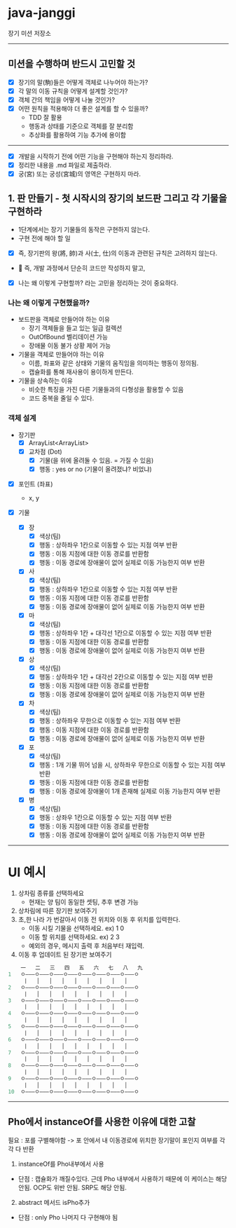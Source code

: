 # java-janggi

장기 미션 저장소

---

## 미션을 수행하며 반드시 고민할 것
- [X] 장기의 말(駒)들은 어떻게 객체로 나누어야 하는가?
- [x] 각 말의 이동 규칙을 어떻게 설계할 것인가?
- [x] 객체 간의 책임을 어떻게 나눌 것인가?
- [X] 어떤 원칙을 적용해야 더 좋은 설계를 할 수 있을까?
  - TDD 잘 활용
  - 행동과 상태를 기준으로 객체를 잘 분리함
  - 추상화를 활용하여 기능 추가에 용이함

---

- [X] 개발을 시작하기 전에 어떤 기능을 구현해야 하는지 정리하라.
- [X] 정리한 내용을 .md 파일로 제출하라.
- [X] 궁(宮) 또는 궁성(宮城)의 영역은 구현하지 마라.

## 1. 판 만들기 - 첫 시작시의 장기의 보드판 그리고 각 기물을 구현하라

- 1단계에서는 장기 기물들의 동작은 구현하지 않는다.
- 구현 전에 해야 할 일

- [X] 즉, 장기판의 왕(將, 帥)과 사(士, 仕)의 이동과 관련된 규칙은 고려하지 않는다.
- 📌 즉, 개발 과정에서 단순히 코드만 작성하지 말고,
- [X] 나는 왜 이렇게 구현할까? 라는 고민을 정리하는 것이 중요하다.

### 나는 왜 이렇게 구현했을까?
- 보드판을 객체로 만들어야 하는 이유
  - 장기 객체들을 들고 있는 일급 컬렉션
  - OutOfBound 벨리데이션 가능
  - 장애물 이동 불가 상황 제어 가능
- 기물을 객체로 만들어야 하는 이유
  - 이름, 좌표와 같은 상태와 기물의 움직임을 의미하는 행동이 정의됨.
  - 캡슐화를 통해 재사용이 용이하게 만든다.
- 기물을 상속하는 이유
  - 비슷한 특징을 가진 다른 기물들과의 다형성을 활용할 수 있음
  - 코드 중복을 줄일 수 있다.

### 객체 설계

- 장기판
  - [x] ArrayList<ArrayList<Dot>>
  - [x] 교차점 (Dot)
    - [x] 기물(을 위에 올려둘 수 있음. = 가질 수 있음)
    - [x] 행동 : yes or no (기물이 올려졌냐? 비었냐)

- [x] 포인트 (좌표)
  - x, y

- [X] 기물
  - [x] 장
    - [x] 색상(팀)
    - [x] 행동 : 상하좌우 1칸으로 이동할 수 있는 지점 여부 반환
    - [x] 행동 : 이동 지점에 대한 이동 경로를 반환함
    - [x] 행동 : 이동 경로에 장애물이 없어 실제로 이동 가능한지 여부 반환
  - [x] 사
    - [x] 색상(팀)
    - [x] 행동 : 상하좌우 1칸으로 이동할 수 있는 지점 여부 반환
    - [x] 행동 : 이동 지점에 대한 이동 경로를 반환함
    - [x] 행동 : 이동 경로에 장애물이 없어 실제로 이동 가능한지 여부 반환
  - [X] 마
    - [x] 색상(팀)
    - [x] 행동 : 상하좌우 1칸 + 대각선 1칸으로 이동할 수 있는 지점 여부 반환
    - [x] 행동 : 이동 지점에 대한 이동 경로를 반환함
    - [X] 행동 : 이동 경로에 장애물이 없어 실제로 이동 가능한지 여부 반환
  - [X] 상
    - [X] 색상(팀)
    - [X] 행동 : 상하좌우 1칸 + 대각선 2칸으로 이동할 수 있는 지점 여부 반환
    - [x] 행동 : 이동 지점에 대한 이동 경로를 반환함
    - [X] 행동 : 이동 경로에 장애물이 없어 실제로 이동 가능한지 여부 반환
  - [X] 차
    - [X] 색상(팀)
    - [X] 행동 : 상하좌우 무한으로 이동할 수 있는 지점 여부 반환
    - [x] 행동 : 이동 지점에 대한 이동 경로를 반환함
    - [X] 행동 : 이동 경로에 장애물이 없어 실제로 이동 가능한지 여부 반환
  - [X] 포
    - [X] 색상(팀)
    - [X] 행동 : 1개 기물 뛰어 넘을 시, 상하좌우 무한으로 이동할 수 있는 지점 여부 반환
    - [X] 행동 : 이동 지점에 대한 이동 경로를 반환함
    - [X] 행동 : 이동 경로에 장애물이 1개 존재해 실제로 이동 가능한지 여부 반환
  - [X] 병
    - [X] 색상(팀)
    - [X] 행동 : 상좌우 1칸으로 이동할 수 있는 지점 여부 반환
    - [X] 행동 : 이동 지점에 대한 이동 경로를 반환함
    - [X] 행동 : 이동 경로에 장애물이 없어 실제로 이동 가능한지 여부 반환

---
# UI 예시

1. 상차림 종류를 선택하세요
   * 현재는 양 팀이 동일한 셋팅, 추후 변경 가능
2. 상차림에 따른 장기판 보여주기
3. 초,한 나라 가 번갈아서 이동 전 위치와 이동 후 위치를 입력한다. 
   * 이동 시킬 기물을 선택하세요. ex) 1 0
   * 이동 할 위치를 선택하세요.   ex) 2 3
   * 예외의 경우, 메시지 출력 후 처음부터 재입력.
4. 이동 후 업데이트 된 장기판 보여주기

```java
    一   二   三   四   五   六   七   八   九
1   ㅇ‒‒‒ㅇ‒‒‒ㅇ‒‒‒ㅇ‒‒‒ㅇ‒‒‒ㅇ‒‒‒ㅇ‒‒‒ㅇ‒‒‒ㅇ
    ⎹   ▕   ▕   ▕   ▕   ▕   ▕   ▕   ▕
2   ㅇ‒‒‒ㅇ‒‒‒ㅇ‒‒‒ㅇ‒‒‒ㅇ‒‒‒ㅇ‒‒‒ㅇ‒‒‒ㅇ‒‒‒ㅇ
    ⎹   ▕   ▕   ▕   ▕   ▕   ▕   ▕   ▕
3   ㅇ‒‒‒ㅇ‒‒‒ㅇ‒‒‒ㅇ‒‒‒ㅇ‒‒‒ㅇ‒‒‒ㅇ‒‒‒ㅇ‒‒‒ㅇ
    ⎹   ▕   ▕   ▕   ▕   ▕   ▕   ▕   ▕
4   ㅇ‒‒‒ㅇ‒‒‒ㅇ‒‒‒ㅇ‒‒‒ㅇ‒‒‒ㅇ‒‒‒ㅇ‒‒‒ㅇ‒‒‒ㅇ
    ⎹   ▕   ▕   ▕   ▕   ▕   ▕   ▕   ▕
5   ㅇ‒‒‒ㅇ‒‒‒ㅇ‒‒‒ㅇ‒‒‒ㅇ‒‒‒ㅇ‒‒‒ㅇ‒‒‒ㅇ‒‒‒ㅇ
    ⎹   ▕   ▕   ▕   ▕   ▕   ▕   ▕   ▕
6   ㅇ‒‒‒ㅇ‒‒‒ㅇ‒‒‒ㅇ‒‒‒ㅇ‒‒‒ㅇ‒‒‒ㅇ‒‒‒ㅇ‒‒‒ㅇ
    ⎹   ▕   ▕   ▕   ▕   ▕   ▕   ▕   ▕
7   ㅇ‒‒‒ㅇ‒‒‒ㅇ‒‒‒ㅇ‒‒‒ㅇ‒‒‒ㅇ‒‒‒ㅇ‒‒‒ㅇ‒‒‒ㅇ
    ⎹   ▕   ▕   ▕   ▕   ▕   ▕   ▕   ▕
8   ㅇ‒‒‒ㅇ‒‒‒ㅇ‒‒‒ㅇ‒‒‒ㅇ‒‒‒ㅇ‒‒‒ㅇ‒‒‒ㅇ‒‒‒ㅇ
    ⎹   ▕   ▕   ▕   ▕   ▕   ▕   ▕   ▕
9   ㅇ‒‒‒ㅇ‒‒‒ㅇ‒‒‒ㅇ‒‒‒ㅇ‒‒‒ㅇ‒‒‒ㅇ‒‒‒ㅇ‒‒‒ㅇ
    ⎹   ▕   ▕   ▕   ▕   ▕   ▕   ▕   ▕
10  ㅇ‒‒‒ㅇ‒‒‒ㅇ‒‒‒ㅇ‒‒‒ㅇ‒‒‒ㅇ‒‒‒ㅇ‒‒‒ㅇ‒‒‒ㅇ


```

---
## Pho에서 instanceOf를 사용한 이유에 대한 고찰
필요 : 포를 구별해야함 -> 포 안에서 내 이동경로에 위치한 장기말이 포인지 여부를 각각 다 반환

1. instanceOf를 Pho내부에서 사용
- 단점 : 캡슐화가 깨질수있다. 근데 Pho 내부에서 사용하기 때문에 이 케이스는 해당 안됨. OCP도 위반 안됨. SRP도 해당 안됨.

2. abstract 메서드 isPho추가
- 단점 : only Pho 나머지 다 구현해야 됨

